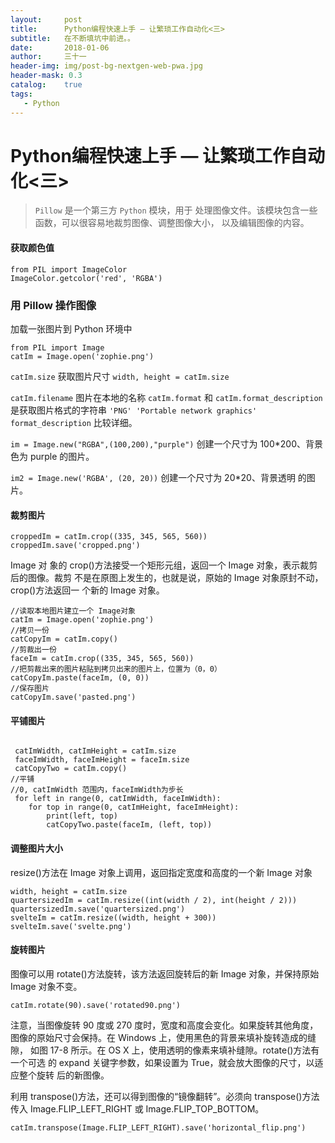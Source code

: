 ```yaml
---
layout:     post
title:      Python编程快速上手 — 让繁琐工作自动化<三>
subtitle:   在不断填坑中前进。。
date:       2018-01-06
author:     三十一
header-img: img/post-bg-nextgen-web-pwa.jpg
header-mask: 0.3
catalog:    true
tags:
   - Python
---
```


# Python编程快速上手 — 让繁琐工作自动化<三>

> `Pillow` 是一个第三方 `Python` 模块，用于 处理图像文件。该模块包含一些函数，可以很容易地裁剪图像、调整图像大小，以及编辑图像的内容。

#### 获取颜色值 

```
from PIL import ImageColor
ImageColor.getcolor('red', 'RGBA')
```

### 用 Pillow 操作图像

加载一张图片到 Python 环境中
```
from PIL import Image
catIm = Image.open('zophie.png')
```

`catIm.size` 获取图片尺寸
`width, height = catIm.size`

`catIm.filename` 图片在本地的名称
`catIm.format` 和 `catIm.format_description` 是获取图片格式的字符串 `'PNG' 'Portable network graphics'` `format_description` 比较详细。

`im = Image.new("RGBA",(100,200),"purple")` 创建一个尺寸为 100*200、背景色为 purple 的图片。

`im2 = Image.new('RGBA', (20, 20))` 创建一个尺寸为 20*20、背景透明 的图片。


#### 裁剪图片

```
croppedIm = catIm.crop((335, 345, 565, 560))
croppedIm.save('cropped.png')
```

Image 对 象的 crop()方法接受一个矩形元组，返回一个 Image 对象，表示裁剪后的图像。裁剪 不是在原图上发生的，也就是说，原始的 Image 对象原封不动，crop()方法返回一 个新的 Image 对象。


```
//读取本地图片建立一个 Image对象
catIm = Image.open('zophie.png')
//拷贝一份
catCopyIm = catIm.copy()
//剪裁出一份
faceIm = catIm.crop((335, 345, 565, 560))
//把剪裁出来的图片粘贴到拷贝出来的图片上，位置为（0，0）
catCopyIm.paste(faceIm, (0, 0))
//保存图片
catCopyIm.save('pasted.png')
```

#### 平铺图片


```

 catImWidth, catImHeight = catIm.size
 faceImWidth, faceImHeight = faceIm.size
 catCopyTwo = catIm.copy()
//平铺
//0, catImWidth 范围内，faceImWidth为步长
 for left in range(0, catImWidth, faceImWidth):
    for top in range(0, catImHeight, faceImHeight):
        print(left, top)
        catCopyTwo.paste(faceIm, (left, top))
```

#### 调整图片大小

resize()方法在 Image 对象上调用，返回指定宽度和高度的一个新 Image 对象

```
width, height = catIm.size
quartersizedIm = catIm.resize((int(width / 2), int(height / 2)))
quartersizedIm.save('quartersized.png')
svelteIm = catIm.resize((width, height + 300))
svelteIm.save('svelte.png')
```

#### 旋转图片

图像可以用 rotate()方法旋转，该方法返回旋转后的新 Image 对象，并保持原始 Image 对象不变。

```
catIm.rotate(90).save('rotated90.png')
```

注意，当图像旋转 90 度或 270 度时，宽度和高度会变化。如果旋转其他角度， 图像的原始尺寸会保持。在 Windows 上，使用黑色的背景来填补旋转造成的缝隙， 如图 17-8 所示。在 OS X 上，使用透明的像素来填补缝隙。rotate()方法有一个可选 的 expand 关键字参数，如果设置为 True，就会放大图像的尺寸，以适应整个旋转 后的新图像。

利用 transpose()方法，还可以得到图像的“镜像翻转”。必须向 transpose()方法 传入 Image.FLIP_LEFT_RIGHT 或 Image.FLIP_TOP_BOTTOM。

```
catIm.transpose(Image.FLIP_LEFT_RIGHT).save('horizontal_flip.png')
```

